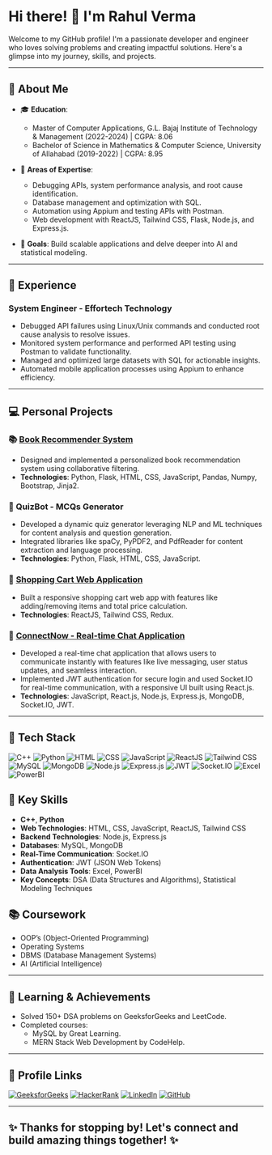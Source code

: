 # Hi there! 👋 I'm Rahul Verma

Welcome to my GitHub profile! I'm a passionate developer and engineer who loves solving problems and creating impactful solutions. Here's a glimpse into my journey, skills, and projects.

---

## 🌟 About Me
- 🎓 **Education**: 
  - Master of Computer Applications, G.L. Bajaj Institute of Technology & Management (2022-2024) | CGPA: 8.06
  - Bachelor of Science in Mathematics & Computer Science, University of Allahabad (2019-2022) | CGPA: 8.95

- 🔭 **Areas of Expertise**: 
  - Debugging APIs, system performance analysis, and root cause identification.
  - Database management and optimization with SQL.
  - Automation using Appium and testing APIs with Postman.
  - Web development with ReactJS, Tailwind CSS, Flask, Node.js, and Express.js.
- 🎯 **Goals**: Build scalable applications and delve deeper into AI and statistical modeling.

---

## 💼 Experience
### System Engineer - Effortech Technology
- Debugged API failures using Linux/Unix commands and conducted root cause analysis to resolve issues.
- Monitored system performance and performed API testing using Postman to validate functionality.
- Managed and optimized large datasets with SQL for actionable insights.
- Automated mobile application processes using Appium to enhance efficiency.

---

## 💻 Personal Projects

### 📚 [Book Recommender System](https://book-recommender-sys-ehct.onrender.com)
- Designed and implemented a personalized book recommendation system using collaborative filtering.
- **Technologies**: Python, Flask, HTML, CSS, JavaScript, Pandas, Numpy, Bootstrap, Jinja2.

### 🤖 QuizBot - MCQs Generator
- Developed a dynamic quiz generator leveraging NLP and ML techniques for content analysis and question generation.
- Integrated libraries like spaCy, PyPDF2, and PdfReader for content extraction and language processing.
- **Technologies**: Python, Flask, HTML, CSS, JavaScript.

### 🛒 [Shopping Cart Web Application](https://ezomzy-shopping-app.vercel.app/)
- Built a responsive shopping cart web app with features like adding/removing items and total price calculation.
- **Technologies**: ReactJS, Tailwind CSS, Redux.

### 💬 [ConnectNow - Real-time Chat Application](#)
- Developed a real-time chat application that allows users to communicate instantly with features like live messaging, user status updates, and seamless interaction.
- Implemented JWT authentication for secure login and used Socket.IO for real-time communication, with a responsive UI built using React.js.
- **Technologies**: JavaScript, React.js, Node.js, Express.js, MongoDB, Socket.IO, JWT.

---

## 🚀 Tech Stack

![C++](https://img.shields.io/badge/C%2B%2B-00599C?style=for-the-badge&logo=c%2B%2B&logoColor=white)
![Python](https://img.shields.io/badge/Python-3776AB?style=for-the-badge&logo=python&logoColor=white)
![HTML](https://img.shields.io/badge/HTML-E34F26?style=for-the-badge&logo=html5&logoColor=white)
![CSS](https://img.shields.io/badge/CSS-1572B6?style=for-the-badge&logo=css3&logoColor=white)
![JavaScript](https://img.shields.io/badge/JavaScript-F7DF1E?style=for-the-badge&logo=javascript&logoColor=black)
![ReactJS](https://img.shields.io/badge/ReactJS-61DAFB?style=for-the-badge&logo=react&logoColor=black)
![Tailwind CSS](https://img.shields.io/badge/Tailwind_CSS-38B2AC?style=for-the-badge&logo=tailwind-css&logoColor=white)
![MySQL](https://img.shields.io/badge/MySQL-4479A1?style=for-the-badge&logo=MySQL&logoColor=white)
![MongoDB](https://img.shields.io/badge/MongoDB-47A248?style=for-the-badge&logo=mongodb&logoColor=white)
![Node.js](https://img.shields.io/badge/Node.js-339933?style=for-the-badge&logo=node.js&logoColor=white)
![Express.js](https://img.shields.io/badge/Express.js-000000?style=for-the-badge&logo=express&logoColor=white)
![JWT](https://img.shields.io/badge/JWT-%23FF8C00?style=for-the-badge&logo=json-web-tokens&logoColor=white)
![Socket.IO](https://img.shields.io/badge/Socket.IO-010001?style=for-the-badge&logo=socket-dot-io&logoColor=white)
![Excel](https://img.shields.io/badge/Excel-217346?style=for-the-badge&logo=microsoft-excel&logoColor=white)
![PowerBI](https://img.shields.io/badge/PowerBI-F2C811?style=for-the-badge&logo=microsoft-powerbi&logoColor=black)

## 🌟 Key Skills
- **C++**, **Python**  
- **Web Technologies**: HTML, CSS, JavaScript, ReactJS, Tailwind CSS  
- **Backend Technologies**: Node.js, Express.js  
- **Databases**: MySQL, MongoDB  
- **Real-Time Communication**: Socket.IO  
- **Authentication**: JWT (JSON Web Tokens)  
- **Data Analysis Tools**: Excel, PowerBI  
- **Key Concepts**: DSA (Data Structures and Algorithms), Statistical Modeling Techniques  

## 📚 Coursework
- OOP’s (Object-Oriented Programming)
- Operating Systems
- DBMS (Database Management Systems)
- AI (Artificial Intelligence)

---

## 🌱 Learning & Achievements
- Solved 150+ DSA problems on GeeksforGeeks and LeetCode.
- Completed courses:
  - MySQL by Great Learning.
  - MERN Stack Web Development by CodeHelp.

---

## 🔗 Profile Links
[![GeeksforGeeks](https://img.shields.io/badge/GeeksforGeeks-%2300C853.svg?style=for-the-badge&logo=GeeksforGeeks&logoColor=white)](https://www.geeksforgeeks.org/user/geeky_rahul/)
[![HackerRank](https://img.shields.io/badge/HackerRank-%2300EA64.svg?style=for-the-badge&logo=HackerRank&logoColor=white)](https://www.hackerrank.com/profile/rahulmca1glbajaj)
[![LinkedIn](https://img.shields.io/badge/LinkedIn-%230077B5.svg?style=for-the-badge&logo=LinkedIn&logoColor=white)](https://www.linkedin.com/in/rahul-verma-12345)
[![GitHub](https://img.shields.io/badge/GitHub-%2312100E.svg?style=for-the-badge&logo=github&logoColor=white)](https://github.com/vrahul2108)

---

## ✨ Thanks for stopping by! Let's connect and build amazing things together! ✨


